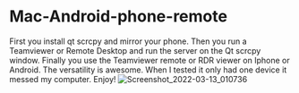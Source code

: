 # Mac-Android-phone-remote
First you install qt scrcpy and mirror your phone. Then you run a Teamviewer or Remote Desktop and run the server on the Qt scrcpy window. Finally you use the
Teamviewer remote or RDR viewer on Iphone or Android. The versatility is awesome. When I tested it only had one device it messed my computer. Enjoy!
![Screenshot_2022-03-13_010736](https://user-images.githubusercontent.com/51103416/158053475-7b225659-171a-4bab-a8ca-7a378d69efcf.jpg)

